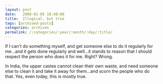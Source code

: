 ```yaml
---
layout: post
date:	2008-02-05 18:48:00
title:  Illogical, but true
tags: [archived-posts]
categories: archives
permalink: /:categories/:year/:month/:day/:title/
---
```

If I can't do something myself, and get someone else to do it regularly for me...and it gets done regularly and well...it stands to reason that I should respect the person who does it for me. Right? Wrong.

In India, the upper castes cannot clean their own waste, and need someone else to clean it and take it away for them...and scorn the people who do that. Yes, even today, this is mostly true.
